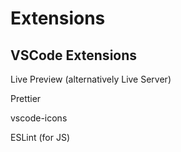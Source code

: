 # Extensions

## VSCode Extensions

Live Preview (alternatively Live Server)

Prettier

vscode-icons

ESLint (for JS)
